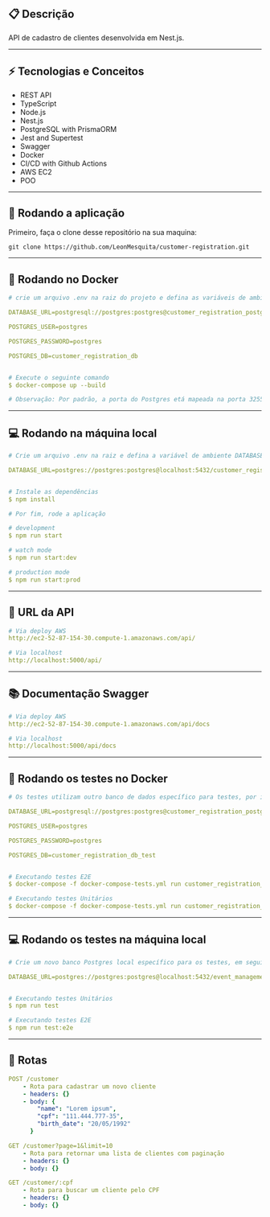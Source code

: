 
##  :clipboard: Descrição

API de cadastro de clientes desenvolvida em Nest.js.

***

## :zap: Tecnologias e Conceitos

- REST API
- TypeScript
- Node.js
- Nest.js
- PostgreSQL with PrismaORM
- Jest and Supertest
- Swagger
- Docker
- CI/CD with Github Actions
- AWS EC2
- POO

***

## 🏁 Rodando a aplicação

Primeiro, faça o clone desse repositório na sua maquina:

```
git clone https://github.com/LeonMesquita/customer-registration.git
```
***

## 🐳 Rodando no Docker
```yml
# crie um arquivo .env na raiz do projeto e defina as variáveis de ambiente necessárias para a imagem do Postgres. Exemplo:

DATABASE_URL=postgresql://postgres:postgres@customer_registration_postgres:5432/customer_registration_db

POSTGRES_USER=postgres 

POSTGRES_PASSWORD=postgres

POSTGRES_DB=customer_registration_db


# Execute o seguinte comando
$ docker-compose up --build

# Observação: Por padrão, a porta do Postgres etá mapeada na porta 3255 e a do Node na porta 80, você pode mudar para as portas que achar melhor.
```

***

## 💻 Rodando na máquina local
```yml
# Crie um arquivo .env na raiz e defina a variável de ambiente DATABASE_URL que recebe a url do seu banco Postgres local. Exemplo:

DATABASE_URL=postgres://postgres:postgres@localhost:5432/customer_registration_db


# Instale as dependências
$ npm install

# Por fim, rode a aplicação

# development
$ npm run start

# watch mode
$ npm run start:dev

# production mode
$ npm run start:prod
```

***

## 🔗 URL da API
```yml
# Via deploy AWS
http://ec2-52-87-154-30.compute-1.amazonaws.com/api/

# Via localhost
http://localhost:5000/api/
```

***


## 📚 Documentação Swagger
```yml
# Via deploy AWS
http://ec2-52-87-154-30.compute-1.amazonaws.com/api/docs

# Via localhost
http://localhost:5000/api/docs
```

***


## 🐳 Rodando os testes no Docker
```yml
# Os testes utilizam outro banco de dados específico para testes, por isso certifique-se de criar um arquivo .env.test e definir as variáveis de ambiente do banco de testes. Exemplo:

DATABASE_URL=postgresql://postgres:postgres@customer_registration_postgres:5432/customer_registration_db_test

POSTGRES_USER=postgres 

POSTGRES_PASSWORD=postgres

POSTGRES_DB=customer_registration_db_test


# Executando testes E2E
$ docker-compose -f docker-compose-tests.yml run customer_registration_app npm run test:e2e

# Executando testes Unitários
$ docker-compose -f docker-compose-tests.yml run customer_registration_app npm run test
```


***


## 💻 Rodando os testes na máquina local

```yml
# Crie um novo banco Postgres local específico para os testes, em seguida crie o arquivo .env.test na raiz do projeto e defina a variável de ambiente DATABASE_URL com a url do seu banco de testes:

DATABASE_URL=postgres://postgres:postgres@localhost:5432/event_management_db_test


# Executando testes Unitários
$ npm run test

# Executando testes E2E
$ npm run test:e2e
```

***

## :rocket: Rotas

```yml
POST /customer
    - Rota para cadastrar um novo cliente
    - headers: {}
    - body: {
        "name": "Lorem ipsum",
        "cpf": "111.444.777-35",
        "birth_date": "20/05/1992"
      }
```
```yml
GET /customer?page=1&limit=10
    - Rota para retornar uma lista de clientes com paginação
    - headers: {}
    - body: {}
```

```yml
GET /customer/:cpf
    - Rota para buscar um cliente pelo CPF
    - headers: {}
    - body: {}
```
